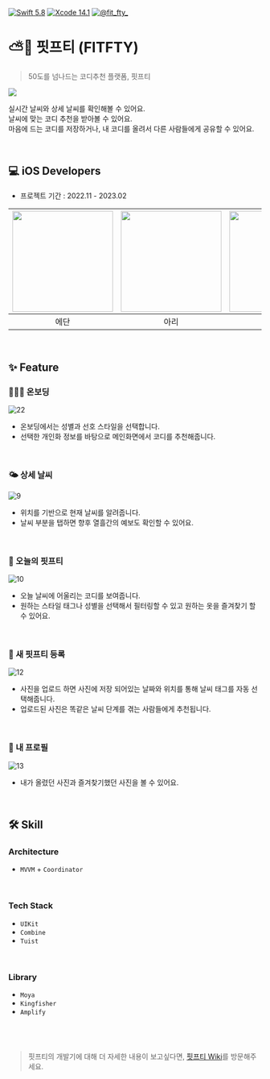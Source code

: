 [![Swift 5.8](https://img.shields.io/badge/swift-5.8-ED523F.svg?style=flat)](https://swift.org/download/) [![Xcode 14.1](https://img.shields.io/badge/Xcode-14.1-ED523F.svg?style=flat&color=blue)](https://swift.org/download/) [![@fit_fty_](https://img.shields.io/badge/contact-@fit_fty_-5AA9E7.svg?style=flat&color=yellow)](https://www.instagram.com/fit_fty_)

# ⛅️👕 핏프티 (FITFTY)

> 50도를 넘나드는 코디추천 플랫폼, 핏프티

[![](https://i.imgur.com/9XyvfuB.png)](https://apps.apple.com/kr/app/%ED%95%8F%ED%94%84%ED%8B%B0/id6444907480)


실시간 날씨와 상세 날씨를 확인해볼 수 있어요. </br>
날씨에 맞는 코디 추천을 받아볼 수 있어요. </br>
마음에 드는 코디를 저장하거나, 내 코디를 올려서 다른 사람들에게 공유할 수 있어요. </br>

</br>

## 💻 iOS Developers

* 프로젝트 기간 : 2022.11 - 2023.02

|<a href="https://github.com/Daltonicc" target="_blank"><img src="https://avatars.githubusercontent.com/u/87598209?v=4" width="200"></a>|<a href="https://github.com/leeari95" target="_blank"><img src="https://i.imgur.com/azs2STQ.png" width="200"></a>|<a href="https://github.com/dudtjs1021ej" target="_blank"><img src="https://avatars.githubusercontent.com/u/77915491?v=4" width="200"></a>|
|:-:|:-:|:-:|
|에단|아리|썬|

</br>
    
## ✨ Feature

### 💁🏻‍♀️ 온보딩

![22](https://user-images.githubusercontent.com/77915491/221486840-d75934ba-53d0-4404-ae3f-d31788eaf183.png)
- 온보딩에서는 성별과 선호 스타일을 선택합니다.
- 선택한 개인화 정보를 바탕으로 메인화면에서 코디를 추천해줍니다.

</br>

### 🌤️ 상세 날씨

![9](https://user-images.githubusercontent.com/77915491/221486482-2973aa7a-b5dc-4f02-88fb-cab3ced27ca8.png)
- 위치를 기반으로 현재 날씨를 알려줍니다.
- 날씨 부분을 탭하면 향후 열흘간의 예보도 확인할 수 있어요.

</br>
    
### 👕 오늘의 핏프티

![10](https://user-images.githubusercontent.com/77915491/221486520-62e3048d-5522-4861-975c-0c9c52fc0ea5.png)
- 오늘 날씨에 어울리는 코디를 보여줍니다.
- 원하는 스타일 태그나 성별을 선택해서 필터링할 수 있고 원하는 옷을 즐겨찾기 할 수 있어요.
</br>
    
### 📲 새 핏프티 등록

![12](https://user-images.githubusercontent.com/77915491/221486585-929f60d1-13ed-42fa-8a18-58d1f8f48d42.png)
- 사진을 업로드 하면 사진에 저장 되어있는 날짜와 위치를 통해 날씨 태그를 자동 선택해줍니다.
- 업로드된 사진은 똑같은 날씨 단계를 겪는 사람들에게 추천됩니다.
</br>

### 👤 내 프로필

![13](https://user-images.githubusercontent.com/77915491/221486700-b97e70c5-1d26-4f55-8e8d-259aa5b57e6b.png)
- 내가 올렸던 사진과 즐겨찾기했던 사진을 볼 수 있어요.

</br>

## 🛠️ Skill

### Architecture

- `MVVM` + `Coordinator`
    
</br>

### Tech Stack

- `UIKit`
- `Combine`
- `Tuist`

</br>

### Library

- `Moya`
- `Kingfisher`
- `Amplify`

</br>

#

>핏프티의 개발기에 대해 더 자세한 내용이 보고싶다면, [핏프티 Wiki](https://github.com/YAPP-Github/21st-iOS-Team-2-iOS/wiki)를 방문해주세요.

